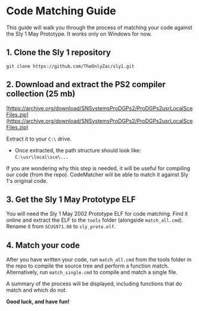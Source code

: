 # Code Matching Guide

This guide will walk you through the process of matching your code against the Sly 1 May Prototype. It works only on Windows for now.

## 1. Clone the Sly 1 repository

`git clone https://github.com/TheOnlyZac/sly1.git`

## 2. Download and extract the PS2 compiler collection (25 mb)

[https://archive.org/download/SNSystemsProDGPs2/ProDGPs2usrLocalSceFiles.zip](https://archive.org/download/SNSystemsProDGPs2/ProDGPs2usrLocalSceFiles.zip)

Extract it to your `C:\` drive.
* Once extracted, the path structure should look like: `C:\usr\local\sce\...`

If you are wondering why this step is needed, it will be useful for compiling our code (from the repo). CodeMatcher will be able to match it against Sly 1's original code.

## 3. Get the Sly 1 May Prototype ELF

You will need the Sly 1 May 2002 Prototype ELF for code matching. Find it online and extract the ELF to the `tools` folder (alongside `match_all.cmd`). Rename it from `SCUS971.98` to `sly_proto.elf`.

## 4. Match your code

After you have written your code, run `match_all.cmd` from the tools folder in the repo to compile the source tree and perform a function match. Alternatively, run `match_single.cmd` to compile and match a single file.

A summary of the process will be displayed, including functions that do match and which do not.

**Good luck, and have fun!**